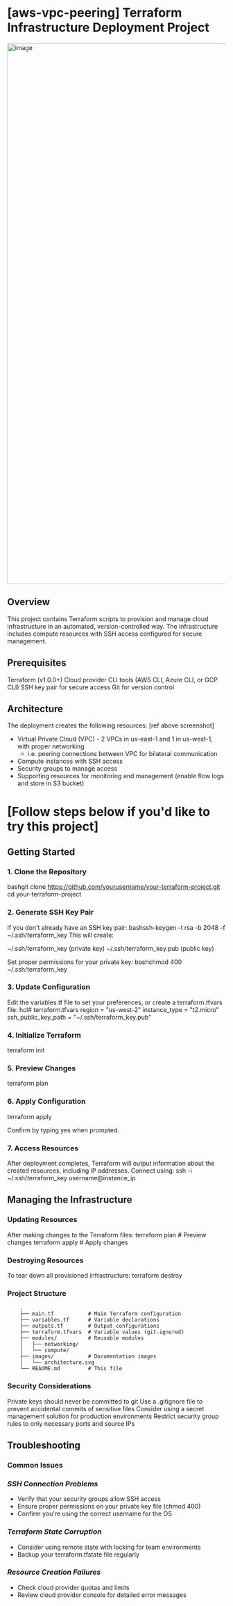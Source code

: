 # [aws-vpc-peering] **Terraform Infrastructure Deployment Project**

<img width="1244" alt="image" src="https://github.com/user-attachments/assets/05d962f8-77e6-40f1-b9e5-b228ef47c052" />

## **Overview**
This project contains Terraform scripts to provision and manage cloud infrastructure in an automated, version-controlled way. The infrastructure includes compute resources with SSH access configured for secure management.

## **Prerequisites**

Terraform (v1.0.0+)
Cloud provider CLI tools (AWS CLI, Azure CLI, or GCP CLI)
SSH key pair for secure access
Git for version control

## **Architecture**
The deployment creates the following resources: [ref above screenshot]

- Virtual Private Cloud (VPC) - 2 VPCs in us-east-1 and 1 in us-west-1, with proper networking 
    - i.e. peering connections between VPC for bilateral communication
- Compute instances with SSH access
- Security groups to manage access
- Supporting resources for monitoring and management (enable flow logs and store in S3 bucket)


# [Follow steps below if you'd like to try this project]

## Getting Started
### 1. Clone the Repository
bashgit clone https://github.com/yourusername/your-terraform-project.git
cd your-terraform-project

### 2. Generate SSH Key Pair
If you don't already have an SSH key pair:
bashssh-keygen -t rsa -b 2048 -f ~/.ssh/terraform_key
This will create:

~/.ssh/terraform_key (private key)
~/.ssh/terraform_key.pub (public key)

Set proper permissions for your private key:
bashchmod 400 ~/.ssh/terraform_key

### 3. Update Configuration
Edit the variables.tf file to set your preferences, or create a terraform.tfvars file:
hcl# terraform.tfvars
region = "us-west-2"
instance_type = "t2.micro"
ssh_public_key_path = "~/.ssh/terraform_key.pub"

### 4. Initialize Terraform
terraform init

### 5. Preview Changes
terraform plan

### 6. Apply Configuration
terraform apply

Confirm by typing yes when prompted.

### 7. Access Resources
After deployment completes, Terraform will output information about the created resources, including IP addresses. Connect using:
ssh -i ~/.ssh/terraform_key username@instance_ip

## Managing the Infrastructure
### Updating Resources
After making changes to the Terraform files:
terraform plan  # Preview changes
terraform apply  # Apply changes

### Destroying Resources
To tear down all provisioned infrastructure:
terraform destroy

### Project Structure
        .
        ├── main.tf           # Main Terraform configuration
        ├── variables.tf      # Variable declarations
        ├── outputs.tf        # Output configurations
        ├── terraform.tfvars  # Variable values (git-ignored)
        ├── modules/          # Reusable modules
        │   ├── networking/
        │   └── compute/
        ├── images/           # Documentation images
        │   └── architecture.svg
        └── README.md         # This file

### Security Considerations

Private keys should never be committed to git
Use a .gitignore file to prevent accidental commits of sensitive files
Consider using a secret management solution for production environments
Restrict security group rules to only necessary ports and source IPs

## Troubleshooting

### Common Issues

### _SSH Connection Problems_

- Verify that your security groups allow SSH access
- Ensure proper permissions on your private key file (chmod 400)
- Confirm you're using the correct username for the OS


### _Terraform State Corruption_

- Consider using remote state with locking for team environments
- Backup your terraform.tfstate file regularly


### _Resource Creation Failures_

- Check cloud provider quotas and limits
- Review cloud provider console for detailed error messages
